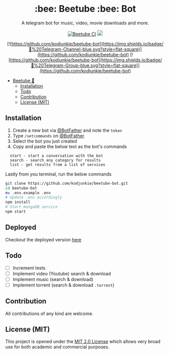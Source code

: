 <h1 align="center">:bee: Beetube :bee: Bot</h1>

<div align="center">

A telegram bot for music, video, movie downloads and more.

[![Beetube CI](https://github.com/kodjunkie/beetube-bot/workflows/Beetube%20CI/badge.svg)](https://github.com/kodjunkie/beetube-bot/actions) <a href="https://github.com/kodjunkie/beetube-bot/blob/master/LICENSE"><img src="https://img.shields.io/badge/License-MIT-yellow.svg" alt="License: MIT" height="18"></a>

[![https://github.com/kodjunkie/beetube-bot](https://img.shields.io/badge/💬%20Telegram-Channel-blue.svg?style=flat-square)](https://github.com/kodjunkie/beetube-bot)
[![https://github.com/kodjunkie/beetube-bot](https://img.shields.io/badge/💬%20Telegram-Group-blue.svg?style=flat-square)](https://github.com/kodjunkie/beetube-bot)

</div>

- [Beetube :bee:](#beetube)
  - [Installation](#installation)
  - [Todo](#todo)
  - [Contribution](#contribution)
  - [License (MIT)](#license-mit)

## Installation

1.  Create a new bot via [@BotFather](https://telegram.me/BotFather) and note the `token`
2.  Type `/setcommands` on [@BotFather](https://telegram.me/BotFather)
3.  Select the bot you just created
4.  Copy and paste the below text as the bot's commands

```
  start - start a conversation with the bot
  search - search any category for results
  list - get results from a list of services
```

Lastly from you terminal, run the below commands

```bash
git clone https://github.com/kodjunkie/beetube-bot.git
cd beetube-bot
mv .env.example .env
# Update .env accordingly
npm install
# Start mongoDB service
npm start
```

## Deployed

Checkout the deployed version [here](https://t.me/Beetube_bot)

## Todo

- [ ] Increment tests
- [ ] Implement video (Youtube) search & download
- [ ] Implement music (search & download)
- [ ] Implement torrent (search & download `.torrent`)

## Contribution

All contributions of any kind are welcome.

## License (MIT)

This project is opened under the [MIT 2.0 License](https://github.com/kodjunkie/beetube-bot/blob/master/LICENSE) which allows very broad use for both academic and commercial purposes.
